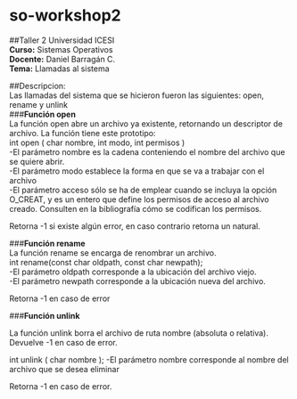 # so-workshop2
##Taller 2
Universidad ICESI  
**Curso:** Sistemas Operativos  
**Docente:** Daniel Barragán C.  
**Tema:** Llamadas al sistema  

##Descripcion:  
Las llamadas del sistema que se hicieron fueron las siguientes: open, rename y unlink  
###**Función open**  
La función open abre un archivo ya existente, retornando un descriptor de archivo. La función tiene este prototipo:  
int open ( char nombre, int modo, int permisos )  
-El parámetro nombre es la cadena conteniendo el nombre del archivo que se quiere abrir.  
-El parámetro modo establece la forma en que se va a trabajar con el archivo  
-El parámetro acceso sólo se ha de emplear cuando se incluya la opción O_CREAT, y es un entero que define los permisos de acceso al archivo creado. Consulten en la bibliografía cómo se codifican los permisos.  
  
Retorna -1 si existe algún error, en caso contrario retorna un natural.
  
###**Función rename**  
La función rename se encarga de renombrar un archivo.  
int rename(const char oldpath, const char newpath);  
-El parámetro oldpath corresponde a la ubicación del archivo viejo.  
-El parámetro newpath corresponde a la ubicación nueva del archivo.  
  
Retorna -1 en caso de error  

###**Función unlink**

La función unlink borra el archivo de ruta nombre (absoluta o relativa). Devuelve -1 en caso de error.

int unlink ( char nombre );
-El parámetro nombre corresponde al nombre del archivo que se desea eliminar  
  
Retorna -1 en caso de error.  

